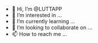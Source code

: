 - 👋 Hi, I’m @LUTTAPP
- 👀 I’m interested in ...
- 🌱 I’m currently learning ...
- 💞️ I’m looking to collaborate on ...
- 📫 How to reach me ...

<!---
LUTTAPP/LUTTAPP is a ✨ special ✨ repository because its `README.md` (this file) appears on your GitHub profile.
You can click the Preview link to take a look at your changes.
--->

